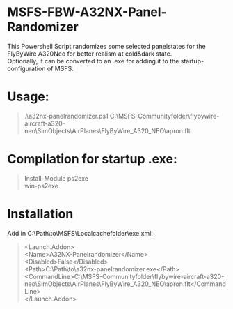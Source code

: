 # MSFS-FBW-A32NX-Panel-Randomizer
This Powershell Script randomizes some selected panelstates for the FlyByWire A320Neo for better realism at cold&dark state.<br/>
Optionally, it can be converted to an .exe for adding it to the startup-configuration of MSFS.<br />

# Usage:
> .\a32nx-panelrandomizer.ps1 C:\MSFS-Communityfolder\flybywire-aircraft-a320-neo\SimObjects\AirPlanes\FlyByWire_A320_NEO\apron.flt


# Compilation for startup .exe:
> Install-Module ps2exe<br />
> win-ps2exe


# Installation
Add in C:\Path\to\MSFS\Localcachefolder\exe.xml:
>  <Launch.Addon>  
>    \<Name\>A32NX-Panelrandomizer\</Name\>  
>    \<Disabled\>False\</Disabled\>  
>    \<Path\>C:\Path\to\a32nx-panelrandomizer.exe\</Path\>  
>    \<CommandLine\>C:\MSFS-Communityfolder\flybywire-aircraft-a320-neo\SimObjects\AirPlanes\FlyByWire_A320_NEO\apron.flt\</CommandLine\>  
>  </Launch.Addon>
